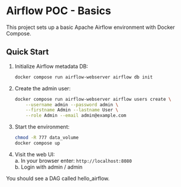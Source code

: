 # Airflow POC - Basics

This project sets up a basic Apache Airflow environment with Docker Compose.

## Quick Start

1. Initialize Airflow metadata DB:

    ```bash
    docker compose run airflow-webserver airflow db init
    ```

2. Create the admin user:

    ```bash
    docker compose run airflow-webserver airflow users create \
        --username admin --password admin \
        --firstname Admin --lastname User \
        --role Admin --email admin@example.com
    ```
4. Start the environment:

    ```bash
    chmod -R 777 data_volume
    docker compose up
    ```

5. Visit the web UI:  
    a. In your browser enter: `http://localhost:8080`  
    b. Login with admin / admin

You should see a DAG called hello_airflow.